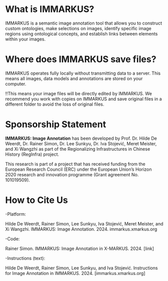 # **What is IMMARKUS?**

IMMARKUS is a semantic image annotation tool that allows you to construct custom ontologies, make selections on images, identify specific image regions using ontological concepts, and establish links between elements within your images.  

# **Where does IMMARKUS save files?**

IMMARKUS operates fully locally without transmitting data to a server. This means all images, data models and annotations are stored on your computer.  

!!This means your image files will be directly edited by IMMARKUS. We recommend you work with copies on IMMARKUS and save original files in a different folder to avoid the loss of original files. 

# **Sponsorship Statement**
**IMMARKUS: Image Annotation** has been developed by Prof. Dr. Hilde De Weerdt, Dr. Rainer Simon, Dr. Lee Sunkyu, Dr. Iva Stojević, Meret Meister, and Xi Wangzhi as part of the Regionalizing Infrastructures in Chinese History (RegInfra) project.

This research is part of a project that has received funding from the European Research Council (ERC) under the European Union’s Horizon 2020 research and innovation programme (Grant agreement No. 101019509).

# **How to Cite Us**

-Platform:

Hilde De Weerdt, Rainer Simon, Lee Sunkyu, Iva Stojević, Meret Meister, and Xi Wangzhi. IMMARKUS: Image Annotation. 2024. immarkus.xmarkus.org

-Code:

Rainer Simon. IMMARKUS: Image Annotation in X-MARKUS. 2024. [link]

-Instructions (text):

Hilde De Weerdt, Rainer Simon, Lee Sunkyu, and Iva Stojević. Instructions for Image Annotation in IMMARKUS. 2024. [immarkus.xmarkus.org]

